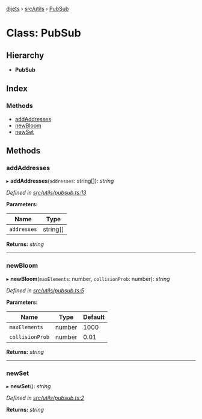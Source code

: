 [dijets](../README.md) › [src/utils](../modules/src_utils.md) › [PubSub](src_utils.pubsub.md)

# Class: PubSub

## Hierarchy

* **PubSub**

## Index

### Methods

* [addAddresses](src_utils.pubsub.md#addaddresses)
* [newBloom](src_utils.pubsub.md#newbloom)
* [newSet](src_utils.pubsub.md#newset)

## Methods

###  addAddresses

▸ **addAddresses**(`addresses`: string[]): *string*

*Defined in [src/utils/pubsub.ts:13](https://github.com/Dijets-Inc/dijetsjs/blob/ca67b81/src/utils/pubsub.ts#L13)*

**Parameters:**

Name | Type |
------ | ------ |
`addresses` | string[] |

**Returns:** *string*

___

###  newBloom

▸ **newBloom**(`maxElements`: number, `collisionProb`: number): *string*

*Defined in [src/utils/pubsub.ts:5](https://github.com/Dijets-Inc/dijetsjs/blob/ca67b81/src/utils/pubsub.ts#L5)*

**Parameters:**

Name | Type | Default |
------ | ------ | ------ |
`maxElements` | number | 1000 |
`collisionProb` | number | 0.01 |

**Returns:** *string*

___

###  newSet

▸ **newSet**(): *string*

*Defined in [src/utils/pubsub.ts:2](https://github.com/Dijets-Inc/dijetsjs/blob/ca67b81/src/utils/pubsub.ts#L2)*

**Returns:** *string*
